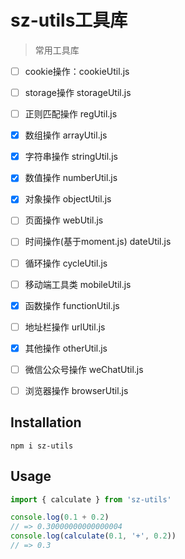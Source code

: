# sz-utils工具库

> 常用工具库

- [ ] cookie操作：cookieUtil.js
- [ ] storage操作  storageUtil.js

- [ ] 正则匹配操作 regUtil.js

- [x] 数组操作 arrayUtil.js

- [x] 字符串操作 stringUtil.js

- [x] 数值操作 numberUtil.js

- [x] 对象操作 objectUtil.js

- [ ] 页面操作 webUtil.js

- [ ] 时间操作(基于moment.js) dateUtil.js

- [ ] 循环操作 cycleUtil.js

- [ ] 移动端工具类 mobileUtil.js

- [x] 函数操作 functionUtil.js

- [ ] 地址栏操作 urlUtil.js

- [x] 其他操作  otherUtil.js

- [ ] 微信公众号操作  weChatUtil.js

- [ ] 浏览器操作 browserUtil.js

## Installation
```
npm i sz-utils
```

## Usage
```js
import { calculate } from 'sz-utils'

console.log(0.1 + 0.2)
// => 0.30000000000000004
console.log(calculate(0.1, '+', 0.2))
// => 0.3
```



